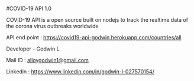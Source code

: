 #COVID-19 API 1.0

COVID-19 API is a open source built on nodejs to track the realtime data of the corona virus outbreaks worldwide

API end point : https://covid19-api-godwin.herokuapp.com/countries/all

Developer - Godwin L

Mail ID : alloygodwin1@gmail.com

Linkedin : https://www.linkedin.com/in/godwin-l-027570154/
